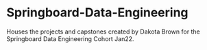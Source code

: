 # Springboard-Data-Engineering

Houses the projects and capstones created by Dakota Brown for the Springboard Data Engineering Cohort Jan22.